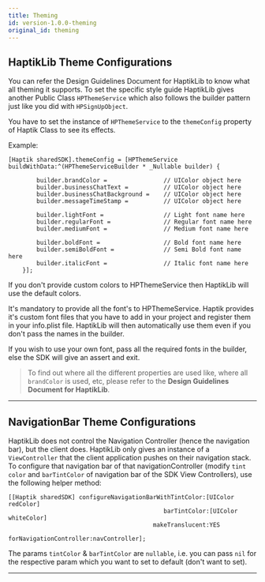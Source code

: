 ```yaml
---
title: Theming
id: version-1.0.0-theming
original_id: theming
---
```


## HaptikLib Theme Configurations

You can refer the Design Guidelines Document for HaptikLib to know what all theming it supports. To set the specific style guide HaptikLib gives another Public Class `HPThemeService` which also follows the builder pattern just like you did with `HPSignUpObject`.

You have to set the instance of `HPThemeService` to the `themeConfig` property of Haptik Class to see its effects.

Example:

```
[Haptik sharedSDK].themeConfig = [HPThemeService buildWithData:^(HPThemeServiceBuilder * _Nullable builder) {

        builder.brandColor =                // UIColor object here
        builder.businessChatText =          // UIColor object here
        builder.businessChatBackground =    // UIColor object here
        builder.messageTimeStamp =          // UIColor object here

        builder.lightFont =                 // Light font name here
        builder.regularFont =               // Regular font name here
        builder.mediumFont =                // Medium font name here

        builder.boldFont =                  // Bold font name here
        builder.semiBoldFont =              // Semi Bold font name here
        builder.italicFont =                // Italic font name here
    }];
```

If you don't provide custom colors to HPThemeService then HaptikLib will use the default colors.

It's mandatory to provide all the font's to HPThemeService. Haptik provides it's custom font files that you have to add in your project and
register them in your info.plist file. HaptikLib will then automatically use them even if you don't pass the names in the builder.

If you wish to use your own font, pass all the required fonts in the builder, else the SDK will give an assert and exit.

> To find out where all the different properties are used like, where all `brandColor` is used, etc, please refer to the **Design Guidelines Document for HaptikLib**.

---

## NavigationBar Theme Configurations

HaptikLib does not control the Navigation Controller (hence the navigation bar), but the client does. HaptikLib only gives an instance of a `ViewController` that the client application pushes on their navigation stack. To configure that navigation bar of that navigationController (modify `tint color` and `barTintColor` of navigation bar of the SDK View Controllers), use the following helper method:

```
[[Haptik sharedSDK] configureNavigationBarWithTintColor:[UIColor redColor]
                                            barTintColor:[UIColor whiteColor]
                                         makeTranslucent:YES
                                 forNavigationController:navController];
```

The params `tintColor` & `barTintColor` are `nullable`, i.e. you can pass `nil` for the respective param which you want to set to default (don't want to set).

---
